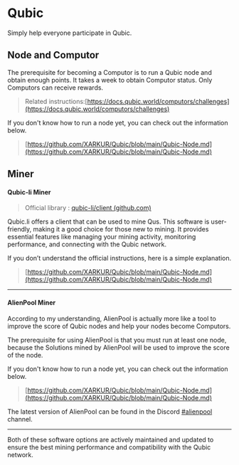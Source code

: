 # Qubic

Simply help everyone participate in Qubic.



## Node and Computor

The prerequisite for becoming a Computor is to run a Qubic node and obtain enough points. It takes a week to obtain Computor status. Only Computors can receive rewards.

> Related instructions:[https://docs.qubic.world/computors/challenges](https://docs.qubic.world/computors/challenges)

If you don't know how to run a node yet, you can check out the information below.

> [https://github.com/XARKUR/Qubic/blob/main/Qubic-Node.md](https://github.com/XARKUR/Qubic/blob/main/Qubic-Node.md)



## Miner

#### Qubic-li Miner

> Official library : [qubic-li/client (github.com)](https://github.com/qubic-li/client)

Qubic.li offers a client that can be used to mine Qus. This software is user-friendly, making it a good choice for those new to mining. It provides essential features like managing your mining activity, monitoring performance, and connecting with the Qubic network.



If you don’t understand the official instructions, here is a simple explanation.

> [https://github.com/XARKUR/Qubic/blob/main/Qubic-Node.md](https://github.com/XARKUR/Qubic/blob/main/Qubic-Node.md)

***

#### AlienPool Miner

According to my understanding, AlienPool is actually more like a tool to improve the score of Qubic nodes and help your nodes become Computors.

The prerequisite for using AlienPool is that you must run at least one node, because the Solutions mined by AlienPool will be used to improve the score of the node.

If you don't know how to run a node yet, you can check out the information below.

> [https://github.com/XARKUR/Qubic/blob/main/Qubic-Node.md](https://github.com/XARKUR/Qubic/blob/main/Qubic-Node.md)

The latest version of AlienPool can be found in the Discord [#alienpool](https://discord.com/channels/768887649540243497/1090967907867054081) channel.

***

Both of these software options are actively maintained and updated to ensure the best mining performance and compatibility with the Qubic network.
